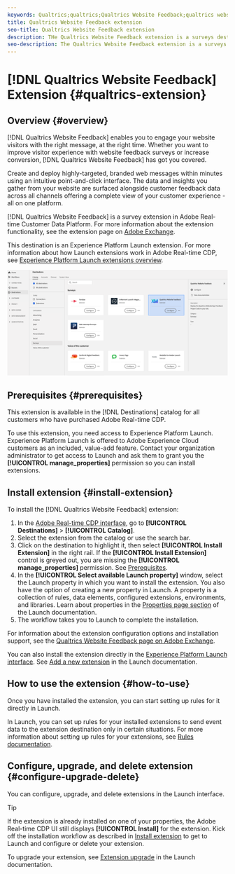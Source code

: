 ```yaml
---
keywords: Qualtrics;qualtrics;Qualtrics Website Feedback;qualtrics website feedback;Qualtricks website feedback
title: Qualtrics Website Feedback extension
seo-title: Qualtrics Website Feedback extension
description: THe Qualtrics Website Feedback extension is a surveys destination in Adobe Real-time Customer Data Platform. For more information about the extension functionality, see the extension page on Adobe Exchange.
seo-description: The Qualtrics Website Feedback extension is a surveys destination in Adobe Real-time Customer Data Platform. For more information about the extension functionality, see the extension page on Adobe Exchange.
---
```


# [!DNL Qualtrics Website Feedback] Extension {#qualtrics-extension}

## Overview {#overview}

[!DNL Qualtrics Website Feedback] enables you to engage your website visitors with the right message, at the right time. Whether you want to improve visitor experience with website feedback surveys or increase conversion, [!DNL Qualtrics Website Feedback] has got you covered.

Create and deploy highly-targeted, branded web messages within minutes using an intuitive point-and-click interface. The data and insights you gather from your website are surfaced alongside customer feedback data across all channels offering a complete view of your customer experience - all on one platform.

[!DNL Qualtrics Website Feedback] is a survey extension in Adobe Real-time Customer Data Platform. For more information about the extension functionality, see the extension page on [Adobe Exchange](https://exchange.adobe.com/experiencecloud.details.101569.qualtrics-website-feedback.html).

This destination is an Experience Platform Launch extension. For more information about how Launch extensions work in Adobe Real-time CDP, see [Experience Platform Launch extensions overview](/help/rtcdp/destinations/experience-platform-launch-extensions.md).

![Qualtrics Website Feedback Extension](assets/qualtrics-extension.png)

## Prerequisites {#prerequisites}

This extension is available in the [!DNL Destinations] catalog for all customers who have purchased Adobe Real-time CDP.

To use this extension, you need access to Experience Platform Launch. Experience Platform Launch is offered to Adobe Experience Cloud customers as an included, value-add feature. Contact your organization administrator to get access to Launch and ask them to grant you the **[!UICONTROL manage_properties]** permission so you can install extensions.

## Install extension {#install-extension}

To install the [!DNL Qualtrics Website Feedback] extension:

1. In the [Adobe Real-time CDP interface](http://platform.adobe.com/), go to **[!UICONTROL Destinations]** > **[!UICONTROL Catalog]**.
2. Select the extension from the catalog or use the search bar.
3. Click on the destination to highlight it, then select **[!UICONTROL Install Extension]** in the right rail. If the **[!UICONTROL Install Extension]** control is greyed out, you are missing the **[!UICONTROL manage_properties]** permission. See [Prerequisites](#prerequisites).
4. In the **[!UICONTROL Select available Launch property]** window, select the Launch property in which you want to install the extension. You also have the option of creating a new property in Launch. A property is a collection of rules, data elements, configured extensions, environments, and libraries. Learn about properties in the [Properties page section](https://docs.adobe.com/content/help/en/launch/using/reference/admin/companies-and-properties.html#properties-page) of the Launch documentation.
5. The workflow takes you to Launch to complete the installation. 

For information about the extension configuration options and installation support, see the [Qualtrics Website Feedback page on Adobe Exchange](https://exchange.adobe.com/experiencecloud.details.101569.qualtrics-website-feedback.html).

You can also install the extension directly in the [Experience Platform Launch interface](https://launch.adobe.com/). See [Add a new extension](https://docs.adobe.com/content/help/en/launch/using/reference/manage-resources/extensions/overview.html#add-a-new-extension) in the Launch documentation.

## How to use the extension {#how-to-use}

Once you have installed the extension, you can start setting up rules for it directly in Launch.

In Launch, you can set up rules for your installed extensions to send event data to the extension destination only in certain situations. For more information about setting up rules for your extensions, see [Rules documentation](https://docs.adobe.com/help/en/launch/using/reference/manage-resources/rules.html).

## Configure, upgrade, and delete extension {#configure-upgrade-delete}

You can configure, upgrade, and delete extensions in the Launch interface.

>[!TIP]
>
>If the extension is already installed on one of your properties, the Adobe Real-time CDP UI still displays **[!UICONTROL Install]** for the extension. Kick off the installation workflow as described in [Install extension](#install-extension) to get to Launch and configure or delete your extension.

To upgrade your extension, see [Extension upgrade](https://docs.adobe.com/content/help/en/launch/using/reference/manage-resources/extensions/extension-upgrade.html) in the Launch documentation.